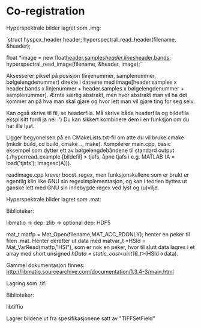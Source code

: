 # Co-registration

Hyperspektrale bilder lagret som .img:

`struct hyspex_header header;
hyperspectral_read_header(filename, &header);

float *image = new float[header.samples*header.lines*header.bands]();
hyperspectral_read_image(filename, &header, image);`

Aksesserer piksel på posisjon (linjenummer, samplenummer, bølgelengdenummer) direkte i dataene med image[header.samples x header.bands x linjenummer + header.samples x bølgelengdenummer + samplenummer]. Ærnte særlig abstrakt, men hvor abstrakt man vil ha det kommer an på hva man skal gjøre og hvor lett man vil gjøre ting for seg selv.

Kan også skrive til fil, se headerfila. Må skrive både headerfila og bildefila eksplisitt fordi ja nei :') Du kan sikkert kombinere dem i en funksjon om du har ille lyst.

Ligger begynnelsen på en CMakeLists.txt-fil om atte du vil bruke cmake (mkdir build, cd build, cmake .., make). Kompilerer main.cpp, basic eksempel som dytter ett av bølgelengdebåndene til standard output (./hyperread_example [bildefil] > tjafs, åpne tjafs i e.g. MATLAB (A = load('tjafs'); imagesc(A))).

readimage.cpp krever boost_regex, men funksjonskallene som er brukt er egentlig klin like GNU sin regeximplementasjon, og kan i teorien byttes ut ganske lett med GNU sin innebygde regex ved lyst og (u)vilje.

Hyperspektrale bilder lagret som .mat:

Biblioteker:

libmatio
-> dep: zlib
-> optional dep: HDF5

mat_t matfp = Mat_Open(filename,MAT_ACC_RDONLY); henter en peker til filen .mat. Henter deretter ut data med matvar_t *HSId = Mat_VarRead(matfp,"HSI"), som er nok en peker, hvor til slutt data lagres i et array med short unsigned *hData = static_cast<uint16_t*>(HSId->data).

Gammel dokumentasjon finnes: http://libmatio.sourcearchive.com/documentation/1.3.4-3/main.html

Lagring som .tif:

Biblioteker:

libtiffio

Lagrer bildene ut fra spesifikasjonene satt av "TIFFSetField"
